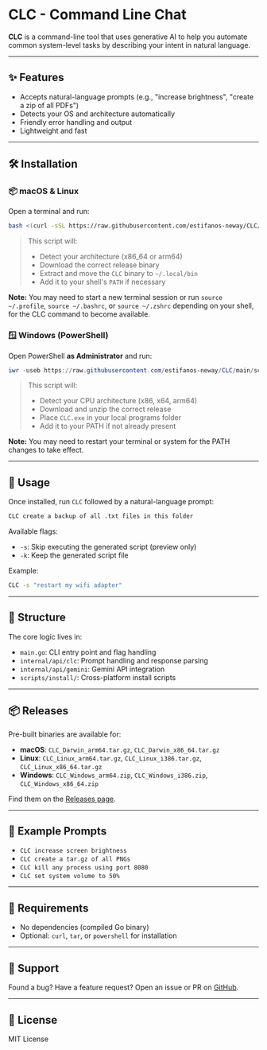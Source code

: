 # CLC - Command Line Chat

**CLC** is a command-line tool that uses generative AI to help you automate common system-level tasks by describing your intent in natural language.

---

## ✨ Features

- Accepts natural-language prompts (e.g., "increase brightness", "create a zip of all PDFs")
- Detects your OS and architecture automatically
- Friendly error handling and output
- Lightweight and fast

---

## 🛠️ Installation

### 📦 macOS & Linux

Open a terminal and run:

```bash
bash <(curl -sSL https://raw.githubusercontent.com/estifanos-neway/CLC/main/scripts/install/install-clc.sh)
````

> This script will:
>
> * Detect your architecture (x86\_64 or arm64)
> * Download the correct release binary
> * Extract and move the `CLC` binary to `~/.local/bin`
> * Add it to your shell's `PATH` if necessary

**Note:** You may need to start a new terminal session or run `source ~/.profile`, `source ~/.bashrc`, or `source ~/.zshrc` depending on your shell, for the CLC command to become available.

### 🪟 Windows (PowerShell)

Open PowerShell **as Administrator** and run:

```powershell
iwr -useb https://raw.githubusercontent.com/estifanos-neway/CLC/main/scripts/install/install-clc.ps1 | iex
```

> This script will:
>
> * Detect your CPU architecture (x86, x64, arm64)
> * Download and unzip the correct release
> * Place `CLC.exe` in your local programs folder
> * Add it to your PATH if not already present

**Note:** You may need to restart your terminal or system for the PATH changes to take effect.

---

## 🚀 Usage

Once installed, run `CLC` followed by a natural-language prompt:

```bash
CLC create a backup of all .txt files in this folder
```

Available flags:

* `-s`: Skip executing the generated script (preview only)
* `-k`: Keep the generated script file

Example:

```bash
CLC -s "restart my wifi adapter"
```

---

## 🧱 Structure

The core logic lives in:

* `main.go`: CLI entry point and flag handling
* `internal/api/clc`: Prompt handling and response parsing
* `internal/api/gemini`: Gemini API integration
* `scripts/install/`: Cross-platform install scripts

---

## 📦 Releases

Pre-built binaries are available for:

* **macOS**: `CLC_Darwin_arm64.tar.gz`, `CLC_Darwin_x86_64.tar.gz`
* **Linux**: `CLC_Linux_arm64.tar.gz`, `CLC_Linux_i386.tar.gz`, `CLC_Linux_x86_64.tar.gz`
* **Windows**: `CLC_Windows_arm64.zip`, `CLC_Windows_i386.zip`, `CLC_Windows_x86_64.zip`

Find them on the [Releases page](https://github.com/estifanos-neway/CLC/releases).

---

## 🧪 Example Prompts

* `CLC increase screen brightness`
* `CLC create a tar.gz of all PNGs`
* `CLC kill any process using port 8080`
* `CLC set system volume to 50%`

---

## 🧩 Requirements

* No dependencies (compiled Go binary)
* Optional: `curl`, `tar`, or `powershell` for installation

---

## 🙋 Support

Found a bug? Have a feature request? Open an issue or PR on [GitHub](https://github.com/estifanos-neway/CLC/issues).

---

## 📝 License

MIT License